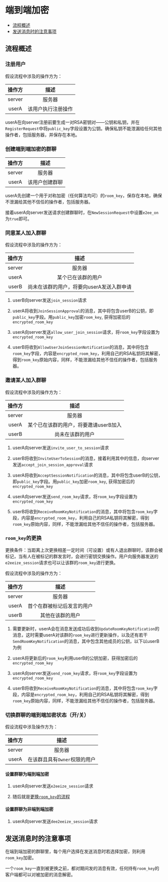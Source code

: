 # 端到端加密

- [流程概述](#流程概述)
- [发送消息时的注意事项](#发送消息时的注意事项)

## 流程概述

### 注册用户

假设流程中涉及的操作方为：

| 操作方  | 描述             |
|:------:|:---------------:|
| server | 服务器           |
| userA  | 该用户执行注册操作 |

userA在向server注册前要生成一对RSA密钥对——公钥和私钥，并在`RegisterRequest`中将`public_key`字段设置为公钥。确保私钥不能泄漏给任何其他操作者，包括服务器，并保存在本地。

### 创建端到端加密的群聊

| 操作方  | 描述         |
|:------:|:-----------:|
| server | 服务器       |
| userA  | 该用户创建群聊 |

userA先创建一个用于对称加密（任何算法均可）的`room_key`，保存在本地，确保不泄漏给其他不信任的操作者，包括服务器。

接着userA向server发送请求创建群聊时，在`NewSessionRequest`中设置`e2ee_on`为`true`即可。

### 同意某人加入群聊

假设流程中涉及的操作方为：

| 操作方  | 描述                                |
|:------:|:----------------------------------:|
| server | 服务器                              |
| userA  | 某个已在该群的用户                     |
| userB  | 尚未在该群的用户，将要向userA发送入群申请 |

1. userB向server发送`join_session`请求

2. userA将收到`JoinSessionApproval`的消息，其中将包含userB的公钥，即`public_key`字段。用`public_key`加密`room_key`, 获得加密后的`encrypted_room_key`

3. userA向server发送`allow_user_join_session`请求，将`room_key`字段设置为`encrypted_room_key`

4. userB将收到`AllowUserJoinSessionNotification`的消息，其中将包含`room_key`字段，内容是`encrypted_room_key`，利用自己的RSA私钥将其解密，得到`room_key`原始内容，同样，不能泄漏给其他不信任的操作者，包括服务器。

### 邀请某人加入群聊

假设流程中涉及的操作方为：

| 操作方  | 描述                             |
|:------:|:-------------------------------:|
| server | 服务器                           |
| userA  | 某个已在该群的用户，将要邀请userB加入 |
| userB  | 尚未在该群的用户                   |

1. userA向server发送`invite_user_to_session`请求

2. userB将收到`InviteUserToSession`的消息，接着利用其中的信息，向server发送`accept_join_session_approval`请求

3. userA将收到`AcceptSessionNotification`的消息，其中将包含userB的公钥，即`public_key`字段。用`public_key`加密`room_key`, 获得加密后的`encrypted_room_key`

4. userA向server发送`send_room_key`请求，将`room_key`字段设置为`encrypted_room_key`

5. userB将收到`ReceiveRoomKeyNotification`的消息，其中将包含`room_key`字段，内容是`encrypted_room_key`，利用自己的RSA私钥将其解密，得到`room_key`原始内容，同样，不能泄漏给其他不信任的操作者，包括服务器。

### `room_key`的更换

更换条件：当距离上次更换相差一定时间（可设置）或有人退出群聊时，该群会被标记，当有人在被标记的群发言时，会进行密钥交换操作。用户向服务器发送的`e2eeize_session`请求也可以让该群的`room_key`进行更换。

假设流程中涉及的操作方为：

| 操作方  | 描述                   |
|:------:|:---------------------:|
| server | 服务器                 |
| userA  | 首个在群被标记后发言的用户 |
| userB  | 其他在该群的用户         |

1. 需要更新时，userA会在消息发送成功后收到`UpdateRoomKeyNotification`的消息，这时需要userA对该群的`room_key`进行更新操作，以及还有若干`SendRoomKeyNotification`的消息，其中包含其他成员的公钥，以下以userB为例

2. userA将更新后的`room_key`利用userB的公钥加密，获得加密后的`encrypted_room_key`

3. userA向server发送`send_room_key`请求，将`room_key`字段设置为`encrypted_room_key`

4. userB将收到`ReceiveRoomKeyNotification`的消息，其中将包含`room_key`字段，内容是`encrypted_room_key`，利用自己的RSA私钥将其解密，得到`room_key`原始内容，同样，不能泄漏给其他不信任的操作者，包括服务器。

### 切换群聊的端到端加密状态（开/关）

假设流程中涉及操作方为：

| 操作方  | 描述                       |
|:------:|:-------------------------:|
| server | 服务器                     |
| userA  | 在该群且具有`Owner`权限的用户 |

#### 设置群聊为端到端加密

1. userA向server发送`e2eeize_session`请求

2. 随后就是[更换`room_key`的流程](#room_key的更换)

#### 设置群聊为非端到端加密

1. userA向server发送`dee2eeize_session`请求

## 发送消息时的注意事项

在端到端加密的群聊里，每个用户选择在发送消息时若选择加密，则利用`room_key`加密。

一个`room_key`一直到被更换之前，都对期间发的消息有效，任何持有`room_key`的客户端都可以对被加密的消息解密。
